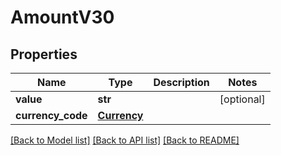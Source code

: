 # AmountV30

## Properties
Name | Type | Description | Notes
------------ | ------------- | ------------- | -------------
**value** | **str** |  | [optional] 
**currency_code** | [**Currency**](Currency.md) |  | 

[[Back to Model list]](../README.md#documentation-for-models) [[Back to API list]](../README.md#documentation-for-api-endpoints) [[Back to README]](../README.md)

